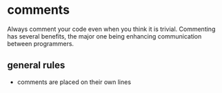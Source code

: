 
# comments

Always comment your code even when you think it is trivial. Commenting has several benefits, the major one being enhancing communication between programmers.

## general rules

* comments are placed on their own lines


